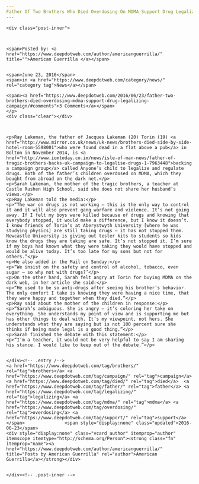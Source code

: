 ```yaml
---
Father Of Two Brothers Who Died Overdosing On MDMA Support Drug Legalizing Campaign"
---
```

<article class="post-listing post-14570 post type-post status-publish format-standard hentry category-news tag-brothers tag-campaign tag-died tag-father tag-legalizing tag-mdma tag-overdosing tag-support">
    
    <div class="post-inner">
    
    
        
    <span>Posted by: <a href="https://www.deepdotweb.com/author/americanguerrilla/" title="">American Guerrilla </a></span>
    
    
    <span>June 23, 2016</span>
    <span>in <a href="https://www.deepdotweb.com/category/news/" rel="category tag">News</a></span>
    
    <span><a href="https://www.deepdotweb.com/2016/06/23/father-two-brothers-died-overdosing-mdma-support-drug-legalizing-campaign/#comments">3 Comments</a></span>
    </p>
    <div class="clear"></div>
    
    
    
    <p>Ray Lakeman, the father of Jacques Lakeman (20) Torin (19) <a href="http://www.mirror.co.uk/news/uk-news/brothers-died-side-by-side-hotel-room-5598001">who were found dead in a flat above a pub</a> in Bolton in November 2014, is <a href="http://www.iomtoday.co.im/news/isle-of-man-news/father-of-tragic-brothers-backs-uk-campaign-to-legalise-drugs-1-7963448">backing a campaign group</a> called Anyone’s child to legalize and regulate drugs. Both of the father’s children overdosed on MDMA, which they bought from abroad on the dark net.</p>
    <p>Sarah Lakeman, the mother of the tragic brothers, a teacher at Castle Rushen High School, said she does not share her husband’s views.</p>
    <p>Ray Lakeman told the media:</p>
    <p>“The war on drugs is not working – this is the only way to control it and it will also prevent gang warfare and violence. It’s not going away. If I felt my boys were killed because of drugs and knowing that everybody stopped, it would make a difference, but I know it doesn’t. I know friends of Torin’s at Aberystwyth University [where he was studying physics] are still taking drugs – it has not stopped them. Newcastle University is giving out tester kits to students so kids know the drugs they are taking are safe. It’s not stopped it. I’m sure if my boys had known what they were taking they would have stopped and would be alive today. It’s too late for my sons but not for others.”</p>
    <p>He also added in the Mail on Sunday:</p>
    <p>“We insist on the safety and control of alcohol, tobacco, even sugar – so why not with drugs?’</p>
    <p>On the other hand, Sarah felt angry at Torin for buying MDMA on the dark web, in her article she said:</p>
    <p>“He used to be so anti-drugs after seeing his brother’s behavior. The only comfort I take is knowing they were having a nice time, that they were happy and together when they died.”</p>
    <p>Ray said about the mother of the children in response:</p>
    <p>“Sarah’s ambiguous. She is angry – it’s coloring her take on everything. She understands my point of view and is supporting me but has other things to deal with. It’s my viewpoint, not hers. She understands what they are saying but is not 100 percent sure she thinks if being made legal is a good thing.”</p>
    <p>Sarah finished the debate with this statement:</p>
    <p>“I’m a teacher, it would not be very helpful to say I am sharing his stance. I would like to keep out of the debate.”</p>
    
    
    </div><!-- .entry /-->
    <a href="https://www.deepdotweb.com/tag/brothers/" rel="tag">brothers</a> <a href="https://www.deepdotweb.com/tag/campaign/" rel="tag">campaign</a> <a href="https://www.deepdotweb.com/tag/died/" rel="tag">died</a>  <a href="https://www.deepdotweb.com/tag/father/" rel="tag">father</a> <a href="https://www.deepdotweb.com/tag/legalizing/" rel="tag">legalizing</a> <a href="https://www.deepdotweb.com/tag/mdma/" rel="tag">mdma</a> <a href="https://www.deepdotweb.com/tag/overdosing/" rel="tag">overdosing</a> <a href="https://www.deepdotweb.com/tag/support/" rel="tag">support</a></span>				<span style="display:none" class="updated">2016-06-23</span>
    <div style="display:none" class="vcard author" itemprop="author" itemscope itemtype="http://schema.org/Person"><strong class="fn" itemprop="name"><a href="https://www.deepdotweb.com/author/americanguerrilla/" title="Posts by American Guerrilla" rel="author">American Guerrilla</a></strong></div>
    
    
    </div><!-- .post-inner -->
</article><!-- .post-listing -->

